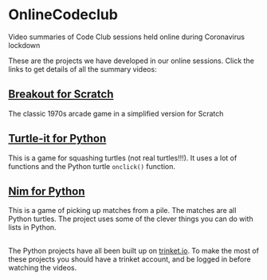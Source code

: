 # OnlineCodeclub
Video summaries of Code Club sessions held online during Coronavirus lockdown

These are the projects we have developed in our online sessions. Click the links to get details of all the summary videos:

## [Breakout for Scratch](breakout.md)

The classic 1970s arcade game in a simplified version for Scratch


## [Turtle-it for Python](turtleit.md)

This is a game for squashing turtles (not real turtles!!!). It uses a lot of functions and the Python turtle ```onclick()``` function.

## [Nim for Python](nim.md)

This is a game of picking up matches from a pile. The matches are all Python turtles. The project uses some of the clever things you can do with lists in Python.

## 



The Python projects have all been built up on [trinket.io](https://trinket.io). To make the most of these projects you should have a trinket account, and be logged in before watching the videos.


